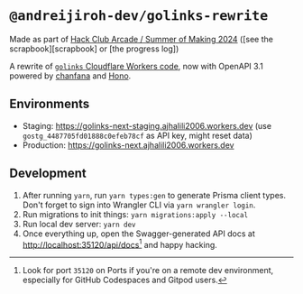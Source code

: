 # `@andreijiroh-dev/golinks-rewrite`

Made as part of [Hack Club Arcade / Summer of Making 2024](https://hackclub.com/arcade) ([see the scrapbook][scrapbook] or [the progress log])

A rewrite of [`golinks` Cloudflare Workers code](../golinks/), now with OpenAPI 3.1
powered by [chanfana](https://github.com/cloudflare/chanfana) and
[Hono](https://github.com/honojs/hono).

## Environments

* Staging: https://golinks-next-staging.ajhalili2006.workers.dev (use `gostg_4487705fd01888c0efeb78cf` as API key, might reset data)
* Production: https://golinks-next.ajhalili2006.workers.dev

## Development

1. After running `yarn`, run `yarn types:gen` to generate Prisma client types. Don't forget to sign into Wrangler CLI via `yarn wrangler login`.
2. Run migrations to init things: `yarn migrations:apply --local`
3. Run local dev server: `yarn dev`
4. Once everything up, open the Swagger-generated API docs at <http://localhost:35120/api/docs>[^1] and happy hacking.

[^1]: Look for port `35120` on Ports if you're on a remote dev environment, especially for GitHub Codespaces and Gitpod users.
